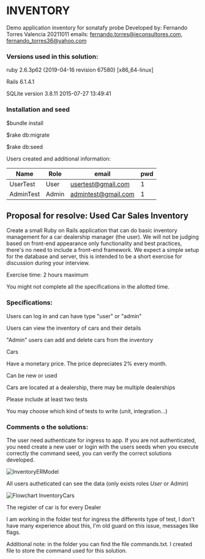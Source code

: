 # INVENTORY
Demo application inventory for sonatafy probe
Developed by: Fernando Torres Valencia 20211011
emails: fernando.torres@ieconsultores.com, fernando_torres36@yahoo.com

### Versions used in this solution:

ruby 2.6.3p62 (2019-04-16 revision 67580) [x86_64-linux] 

Rails 6.1.4.1

SQLite version 3.8.11 2015-07-27 13:49:41

### Installation and seed

$bundle install

$rake db:migrate

$rake db:seed 

Users created and additional information:

| Name       | Role  |  email              | pwd |
| ---------- | ----- | ------------------- | --- |
| UserTest   | User  | usertest@gmail.com  |  1  |
| AdminTest  | Admin | admintest@gmail.com |  1  |


## Proposal for resolve: Used Car Sales Inventory

Create a small Ruby on Rails application that can do basic inventory management for a car dealership manager (the user). We will not be judging based on front-end appearance only functionality and best practices, there's no need to include a front-end framework. We expect a simple setup for the database and server, this is intended to be a short exercise for discussion during your interview.


Exercise time: 2 hours maximum

You might not complete all the specifications in the allotted time.


### Specifications:

Users can log in and can have type "user" or "admin"

Users can view the inventory of cars and their details

"Admin" users can add and delete cars from the inventory

Cars

Have a monetary price. The price depreciates 2% every month.

Can be new or used

Cars are located at a dealership, there may be multiple dealerships

Please include at least two tests

You may choose which kind of tests to write (unit, integration...)

### Comments o the solutions:

The user need authenticate for ingress to app.
If you are not authenticated, you need create a new user or login with the users seeds when you execute correctly the command seed, you can verify the correct solutions developed.

![InventoryERModel](https://user-images.githubusercontent.com/11007151/136845310-f0c4acab-dfa1-4bc6-9ac7-6e97bf1a2386.png)



All users autheticated can see the data (only exists roles <em>User</em> or Admin)


![Flowchart InventoryCars](https://user-images.githubusercontent.com/11007151/136847161-34786245-f90f-4cd7-a9c0-56491608072d.png)


The register of car is for every Dealer

I am working in the folder test for ingress the differents type of test, I don't have many experience about this, I'm old guard on this issue, messages like flags.

Additional note: in the folder you can find the file commands.txt. I created file to store the command used for this solution.
